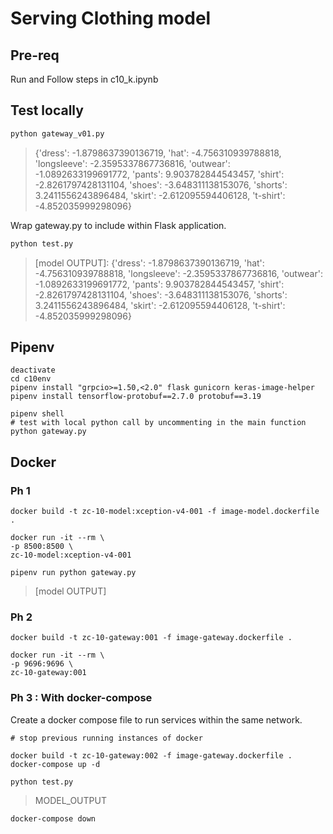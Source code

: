 # Serving Clothing model 

## Pre-req
Run and Follow steps in c10_k.ipynb

## Test locally

```bash
python gateway_v01.py
```
>   {'dress': -1.8798637390136719, 'hat': -4.756310939788818, 'longsleeve': -2.3595337867736816, 'outwear': -1.0892633199691772, 'pants': 9.903782844543457, 'shirt': -2.8261797428131104, 'shoes': -3.648311138153076, 'shorts': 3.2411556243896484, 'skirt': -2.612095594406128, 't-shirt': -4.852035999298096}

Wrap gateway.py to include within Flask application. 


```bash
python test.py
```
>  [model OUTPUT]: {'dress': -1.8798637390136719, 'hat': -4.756310939788818, 'longsleeve': -2.3595337867736816, 'outwear': -1.0892633199691772, 'pants': 9.903782844543457, 'shirt': -2.8261797428131104, 'shoes': -3.648311138153076, 'shorts': 3.2411556243896484, 'skirt': -2.612095594406128, 't-shirt': -4.852035999298096}


## Pipenv

```
deactivate
cd c10env
pipenv install "grpcio>=1.50,<2.0" flask gunicorn keras-image-helper
pipenv install tensorflow-protobuf==2.7.0 protobuf==3.19

pipenv shell
# test with local python call by uncommenting in the main function
python gateway.py 
```                                                                                                                                                                                                           
##  Docker

### Ph 1

```
docker build -t zc-10-model:xception-v4-001 -f image-model.dockerfile .

docker run -it --rm \
-p 8500:8500 \
zc-10-model:xception-v4-001 

pipenv run python gateway.py
```
>   [model OUTPUT]

### Ph 2
```
docker build -t zc-10-gateway:001 -f image-gateway.dockerfile .

docker run -it --rm \
-p 9696:9696 \
zc-10-gateway:001 
```

### Ph 3 : With docker-compose
Create a docker compose file to run services within the same network.

```
# stop previous running instances of docker

docker build -t zc-10-gateway:002 -f image-gateway.dockerfile .
docker-compose up -d

python test.py
```
>   MODEL_OUTPUT

```
docker-compose down
```
